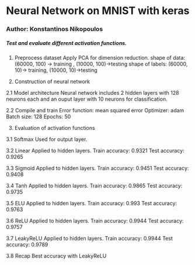 # Neural Network on MNIST with keras

### Author: Konstantinos Nikopoulos


##### Test and evaluate different activation functions.



1. Preprocess dataset
Apply PCA for dimension reduction.
shape of data:  (60000, 100) -> training , (10000, 100)->testing
shape of labels: (60000, 10)-> training, (10000, 10)->testing

2. Construction of neural network

2.1 Model architecture
Neural network includes 2 hidden layers with 128 neurons each and an ouput layer with 10 neurons for classification.

2.2 Compile and train
Error function: mean squared error 
Optimizer: adam
Batch size: 128 
Epochs: 50

3. Evaluation of activation functions 

3.1 Softmax
Used for output layer.

3.2 Linear
Applied to hidden layers.
Train accuracy: 0.9321
Test accuracy: 0.9265

3.3 Sigmoid
Applied to hidden layers.
Train accuracy: 0.9451
Test accuracy: 0.9408

3.4 Tanh
Applied to hidden layers.
Train accuracy: 0.9865
Test accuracy: 0.9735

3.5 ELU
Applied to hidden layers.
Train accuracy: 0.993
Test accuracy: 0.9763

3.6 ReLU
Applied to hidden layers.
Train accuracy: 0.9944
Test accuracy: 0.9757

3.7 LeakyReLU
Applied to hidden layers.
Train accuracy: 0.9944
Test accuracy: 0.9789

3.8 Recap
Best accuracy with LeakyReLU


